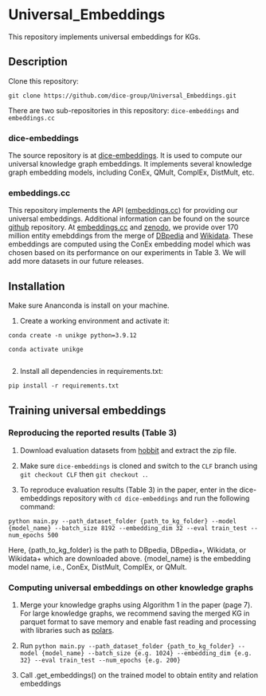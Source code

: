 # Universal_Embeddings
This repository implements universal embeddings for KGs.

## Description

Clone this repository:

```
git clone https://github.com/dice-group/Universal_Embeddings.git

``` 

There are two sub-repositories in this repository: `dice-embeddings` and `embeddings.cc`

### dice-embeddings

The source repository is at [dice-embeddings](https://github.com/dice-group/dice-embeddings.git). It is used to compute our universal knowledge graph embeddings. It implements several knowledge graph embedding models, including ConEx, QMult, ComplEx, DistMult, etc.


### embeddings.cc

This repository implements the API ([embeddings.cc](https://embeddings.cc/)) for providing our universal embeddings. Additional information can be found on the source [github](https://github.com/dice-group/embeddings.cc) repository. At [embeddings.cc](https://embeddings.cc/) and [zenodo](https://zenodo.org/record/7566020#.Y9vKk9LMJH6), we provide over 170 million entity emebddings from the merge of [DBpedia](https://www.dbpedia.org/blog/dbpedia-snapshot-2022-09-release/) and [Wikidata](https://dumps.wikimedia.org/wikidatawiki/). These embeddings are computed using the ConEx embedding model which was chosen based on its performance on our experiments in Table 3. We will add more datasets in our future releases.


## Installation

Make sure Ananconda is install on your machine. 

1. Create a working environment and activate it:

```
conda create -n unikge python=3.9.12

conda activate unikge
 
```

2. Install all dependencies in requirements.txt:

`` pip install -r requirements.txt ``


## Training universal embeddings


### Reproducing the reported results (Table 3)

1. Download evaluation datasets from [hobbit](https://hobbitdata.informatik.uni-leipzig.de/UniKGE/splits.zip) and extract the zip file.

2. Make sure `dice-embeddings` is cloned and switch to the `CLF` branch using `git checkout CLF` then `git checkout .`.

3. To reproduce evaluation results (Table 3) in the paper, enter in the dice-embeddings repository with `cd dice-embeddings` and run the following command:

`` python main.py --path_dataset_folder {path_to_kg_folder} --model {model_name} --batch_size 8192 --embedding_dim 32 --eval train_test --num_epochs 500 ``

Here, {path_to_kg_folder} is the path to DBpedia, DBpedia+, Wikidata, or Wikidata+ which are downloaded above. {model_name} is the embedding model name, i.e., ConEx, DistMult, ComplEx, or QMult.


### Computing universal embeddings on other knowledge graphs

1. Merge your knowledge graphs using Algorithm 1 in the paper (page 7). For large knowledge graphs, we recommend saving the merged KG in parquet format to save memory and enable fast reading and processing with libraries such as [polars](https://pypi.org/project/polars/).

2. Run `` python main.py --path_dataset_folder {path_to_kg_folder} --model {model_name} --batch_size {e.g. 1024} --embedding_dim {e.g. 32} --eval train_test --num_epochs {e.g. 200} ``

3. Call .get_embeddings() on the trained model to obtain entity and relation embeddings





